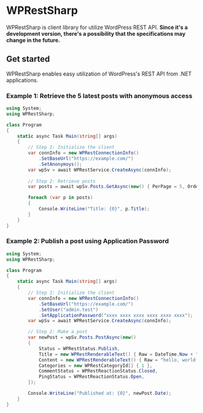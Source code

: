 # WPRestSharp
WPRestSharp is client library for utilize WordPress REST API. 
**Since it's a development version, there's a possibility that the specifications may change in the future.**

## Get started
WPRestSharp enables easy utilization of WordPress's REST API from .NET applications.

### Example 1: Retrieve the 5 latest posts with anonymous access
```csharp
using System;
using WPRestSharp;

class Program
{
    static async Task Main(string[] args)
    {
        // Step 1: Initialize the client
        var connInfo = new WPRestConnectionInfo()
            .SetBaseUrl("https://example.com/")
            .SetAnonymoys();
        var wpSv = await WPRestService.CreateAsync(connInfo);
        
        // Step 2: Retrieve posts
        var posts = await wpSv.Posts.GetAsync(new() { PerPage = 5, Order = WPRestQueryOrder.Asc });

        foreach (var p in posts)
        {
            Console.WriteLine("Title: {0}", p.Title);
        }
    }
}
```

### Example 2: Publish a post using Application Password
```csharp
using System;
using WPRestSharp;

class Program
{
    static async Task Main(string[] args)
    {
        // Step 1: Initialize the client
        var connInfo = new WPRestConnectionInfo()
            .SetBaseUrl("https://example.com/")
            .SetUser("admin.test")
            .SetApplicationPassword("xxxx xxxx xxxx xxxx xxxx xxxx");
        var wpSv = await WPRestService.CreateAsync(connInfo);

        // Step 2: Make a post
        var newPost = wpSv.Posts.PostAsync(new()
        {
            Status = WPRestStatus.Publish,
            Title = new WPRestRenderableText() { Raw = DateTime.Now + ": Test Article" },
            Content = new WPRestRenderableText() { Raw = "hello, world !!" },
            Categories = new WPRestCategoryId[] { 1 },
            CommentStatus = WPRestReactionStatus.Closed,
            PingStatus = WPRestReactionStatus.Open,
        });

        Console.WriteLine("Published at: {0}", newPost.Date);
    }
}
```
